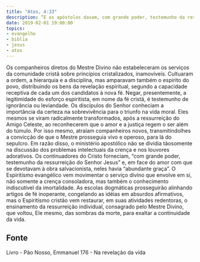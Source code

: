 ```yaml
---
title: "Atos, 4:33"
description: “E os apóstolos davam, com grande poder, testemunho da ressurreição do Senhor Jesus, e em todos eles havia abundante graça”.
date: 2019-02-01 19:00:00
topics: 
- evangelho
- biblia
- jesus
- atos
---
```


Os companheiros diretos do Mestre Divino não estabeleceram os serviços
da comunidade cristã sobre princípios cristalizados, inamovíveis. Cultuaram a
ordem, a hierarquia e a disciplina, mas amparavam também o espírito do povo,
distribuindo os bens da revelação espiritual, segundo a capacidade receptiva de cada
um dos candidatos à nova fé.
Negar, presentemente, a legitimidade do esforço espiritista, em nome da fé
cristã, é testemunho de ignorância ou leviandade.
Os discípulos do Senhor conheciam a importância da certeza na
sobrevivência para o triunfo na vida moral. Eles mesmos se viram radicalmente
transformados, após a ressurreição do Amigo Celeste, ao reconhecerem que o amor
e a justiça regem o ser além do túmulo. Por isso mesmo, atraíam companheiros
novos, transmitindo­lhes a convicção de que o Mestre prosseguia vivo e operoso,
para lá do sepulcro.
Em razão disso, o ministério apostólico não se dividia tão­somente na
discussão dos problemas intelectuais da crença e nos louvores adorativos. Os
continuadores do Cristo forneciam, “com grande poder, testemunho da ressurreição
do Senhor Jesus” e, em face do amor com que se devotavam à obra salvacionista,
neles havia “abundante graça”.
O Espiritismo evangélico vem movimentar o serviço divino que envolve
em si, não somente a crença consoladora, mas também o conhecimento indiscutível
da imortalidade.
As escolas dogmáticas prosseguirão alinhando artigos de fé inoperante,
congelando as idéias em absurdos afirmativos, mas o Espiritismo cristão vem
restaurar, em suas atividades redentoras, o ensinamento da ressurreição individual,
consagrado pelo Mestre Divino, que voltou, Ele mesmo, das sombras da morte, para
exaltar a continuidade da vida.




## Fonte
Livro - Pão Nosso, Emmanuel
176 - Na revelação da vida
